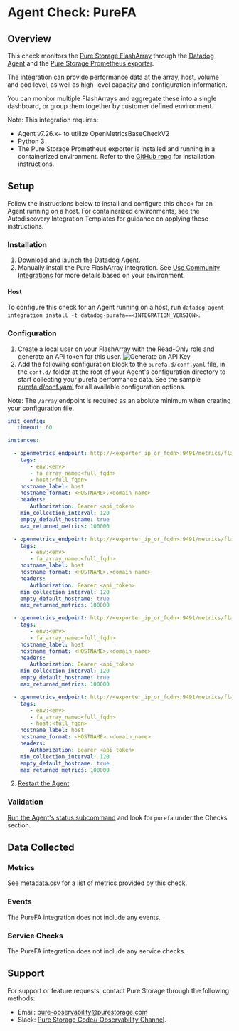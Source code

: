 # Agent Check: PureFA

## Overview

This check monitors the [Pure Storage FlashArray][3] through the [Datadog Agent][2] and the [Pure Storage Prometheus exporter][1]. 

The integration can provide performance data at the array, host, volume and pod level, as well as high-level capacity and configuration information.

You can monitor multiple FlashArrays and aggregate these into a single dashboard, or group them together by customer defined environment.

Note: This integration requires:

 - Agent v7.26.x+ to utilize OpenMetricsBaseCheckV2
 - Python 3
 - The Pure Storage Prometheus exporter is installed and running in a containerized environment. Refer to the [GitHub repo][1] for installation instructions.

## Setup

Follow the instructions below to install and configure this check for an Agent running on a host. For containerized environments, see the Autodiscovery Integration Templates for guidance on applying these instructions.

### Installation

1. [Download and launch the Datadog Agent][9].
2. Manually install the Pure FlashArray integration. See [Use Community Integrations][10] for more details based on your environment.


#### Host

To configure this check for an Agent running on a host, run `datadog-agent integration install -t datadog-purafa==<INTEGRATION_VERSION>`.

### Configuration

1. Create a local user on your FlashArray with the Read-Only role and generate an API token for this user.
   ![Generate an API Key](https://raw.githubusercontent.com/DataDog/integrations-extras/master/purefa/images/API.png) 
2. Add the following configuration block to the `purefa.d/conf.yaml` file, in the `conf.d/` folder at the root of your Agent's configuration directory to start collecting your purefa performance data. See the sample [purefa.d/conf.yaml][4] for all available configuration options.

Note: The `/array` endpoint is required as an abolute minimum when creating your configuration file.

```yaml
init_config:
   timeout: 60

instances:

  - openmetrics_endpoint: http://<exporter_ip_or_fqdn>:9491/metrics/flasharray/array?endpoint=<array_ip_or_fqdn>
    tags:
       - env:<env>
       - fa_array_name:<full_fqdn>
       - host:<full_fqdn>
    hostname_label: host
    hostname_format: <HOSTNAME>.<domain_name>
    headers:
       Authorization: Bearer <api_token>
    min_collection_interval: 120
    empty_default_hostname: true
    max_returned_metrics: 100000

  - openmetrics_endpoint: http://<exporter_ip_or_fqdn>:9491/metrics/flasharray/volumes?endpoint=<array_ip_or_fqdn>
    tags:
       - env:<env>
       - fa_array_name:<full_fqdn>
    hostname_label: host
    hostname_format: <HOSTNAME>.<domain_name>
    headers:
       Authorization: Bearer <api_token>
    min_collection_interval: 120
    empty_default_hostname: true
    max_returned_metrics: 100000

  - openmetrics_endpoint: http://<exporter_ip_or_fqdn>:9491/metrics/flasharray/hosts?endpoint=<array_ip_or_fqdn>
    tags:
       - env:<env>
       - fa_array_name:<full_fqdn>
    hostname_label: host
    hostname_format: <HOSTNAME>.<domain_name>
    headers:
       Authorization: Bearer <api_token>
    min_collection_interval: 120
    empty_default_hostname: true
    max_returned_metrics: 100000

  - openmetrics_endpoint: http://<exporter_ip_or_fqdn>:9491/metrics/flasharray/pods?endpoint=<array_ip_or_fqdn>
    tags:
       - env:<env>
       - fa_array_name:<full_fqdn>
       - host:<full_fqdn>
    hostname_label: host
    hostname_format: <HOSTNAME>.<domain_name>
    headers:
       Authorization: Bearer <api_token>
    min_collection_interval: 120
    empty_default_hostname: true
    max_returned_metrics: 100000
```
2. [Restart the Agent][5].

### Validation

[Run the Agent's status subcommand][6] and look for `purefa` under the Checks section.

## Data Collected

### Metrics

See [metadata.csv][7] for a list of metrics provided by this check.

### Events

The PureFA integration does not include any events.

### Service Checks

The PureFA integration does not include any service checks.

## Support

For support or feature requests, contact Pure Storage through the following methods:
* Email: pure-observability@purestorage.com
* Slack: [Pure Storage Code// Observability Channel][11].

[1]: https://github.com/PureStorage-OpenConnect/pure-exporter
[2]: https://app.datadoghq.com/account/settings#agent
[3]: https://www.purestorage.com/products.html
[4]: https://github.com/DataDog/integrations-extras/blob/master/purefa/data/conf.yaml.example
[5]: https://docs.datadoghq.com/agent/guide/agent-commands/#start-stop-and-restart-the-agent
[6]: https://docs.datadoghq.com/agent/guide/agent-commands/#agent-status-and-information
[7]: https://github.com/DataDog/integrations-extras/blob/master/purefa/metadata.csv
[9]: https://app.datadoghq.com/account/settings#agent
[10]: https://docs.datadoghq.com/agent/guide/community-integrations-installation-with-docker-agent
[11]: https://code-purestorage.slack.com/messages/C0357KLR1EU
